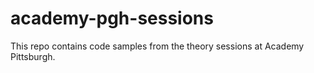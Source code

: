 # academy-pgh-sessions
This repo contains code samples from the theory sessions at Academy Pittsburgh.
